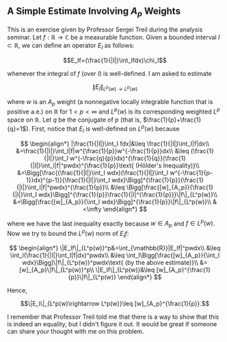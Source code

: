 ## A Simple Estimate Involving $A_p$ Weights

This is an exercise given by Professor Sergei Treil during the analysis seminar. Let $f: \mathbb{R}\rightarrow \mathbb{C}$ be a measurable function. Given a bounded interval $I\subset \mathbb{R}$, we can define an operator $E_I$ as follows:

$$E_If=(\frac{1}{|I|}\int_Ifdx)\chi_I$$

whenever the integral of $f$ (over $I$) is well-defined. I am asked to estimate

$$\|E_I\|_{L^p(w)\rightarrow L^p(w)}$$

where $w$ is an $A_p$ weight (a nonnegative locally integrable function that is positive a.e.) on $\mathbb{R}$ for $1< p< \infty$ and $L^p(w)$ is its corresponding weighted $L^p$ space on $\mathbb{R}$. Let $q$ be the conjugate of $p$ (that is, $\frac{1}{p}+\frac{1}{q}=1$). First, notice that $E_I$ is well-defined on $L^p(w)$ because

$$
\begin{align*}
    |\frac{1}{|I|}\int_I fdx|&\leq \frac{1}{|I|}\int_I|f|dx\\
    &=\frac{1}{|I|}\int_I|f|w^{\frac{1}{p}}w^{-\frac{1}{p}}dx\\
    &\leq (\frac{1}{|I|}\int_I w^{-\frac{q}{p}}dx)^{\frac{1}{q}}(\frac{1}{|I|}\int_I|f|^pwdx)^{\frac{1}{p}}\text{ (Hölder's Inequality)}\\
    &=\Bigg[\frac{(\frac{1}{|I|}\int_I wdx)(\frac{1}{|I|}\int_I w^{-\frac{1}{p-1}}dx)^{p-1}}{\frac{1}{|I|}\int_I wdx}\Bigg]^{\frac{1}{p}}(\frac{1}{|I|}\int_I|f|^pwdx)^{\frac{1}{p}}\\
    &\leq \Bigg[\frac{[w]_{A_p}}{\frac{1}{|I|}\int_I wdx}\Bigg]^{\frac{1}{p}}\frac{1}{|I|^{\frac{1}{p}}}\|f\|_{L^p(w)}\\
    &=\Bigg[\frac{[w]_{A_p}}{\int_I wdx}\Bigg]^{\frac{1}{p}}\|f\|_{L^p(w)}\\
    &<\infty
\end{align*}
$$

where we have the last inequality exactly because $w\in A_p$ and $f\in L^p(w)$. Now we try to bound the $L^p(w)$ norm of $E_If$:

$$
\begin{align*}
    \|E_If\|_{L^p(w)}^p&=\int_{\mathbb{R}}|E_If|^pwdx\\
    &\leq \int_I(\frac{1}{|I|}\int_I|f|dx)^pwdx\\
    &\leq \int_I\Bigg[\frac{[w]_{A_p}}{\int_I wdx}\Bigg]\|f\|_{L^p(w)}^pwdx\text{ (by the above estimate)}\\
    &=[w]_{A_p}\|f\|_{L^p(w)}^p\\
    \|E_If\|_{L^p(w)}&\leq [w]_{A_p}^{\frac{1}{p}}\|f\|_{L^p(w)}
\end{align*}
$$

Hence, 

$$\|E_I\|_{L^p(w)\rightarrow L^p(w)}\leq [w]_{A_p}^{\frac{1}{p}}.$$

I remember that Professor Treil told me that there is a way to show that this is indeed an equality, but I didn't figure it out. It would be great if someone can share your thought with me on this problem.
